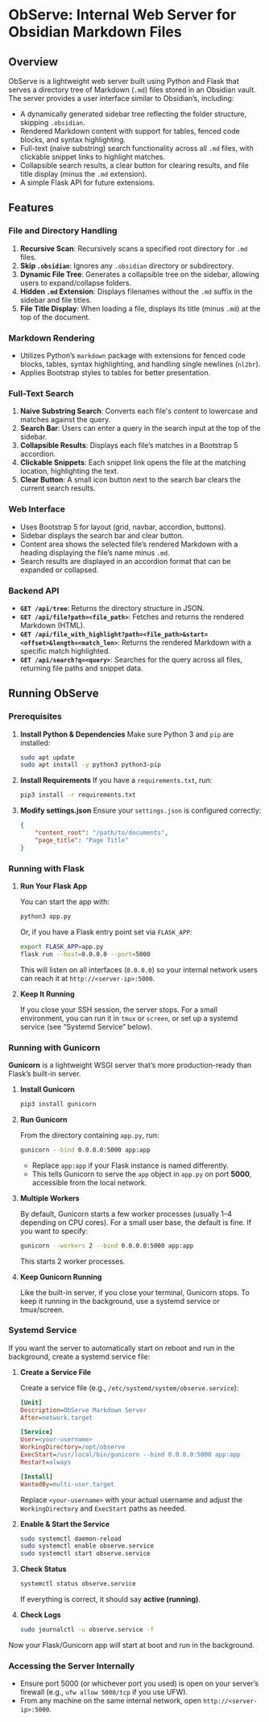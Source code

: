 # ObServe: Internal Web Server for Obsidian Markdown Files

## Overview

ObServe is a lightweight web server built using Python and Flask that serves a directory tree of Markdown (`.md`) files stored in an Obsidian vault. The server provides a user interface similar to Obsidian’s, including:

- A dynamically generated sidebar tree reflecting the folder structure, skipping `.obsidian`.
- Rendered Markdown content with support for tables, fenced code blocks, and syntax highlighting.
- Full-text (naive substring) search functionality across all `.md` files, with clickable snippet links to highlight matches.
- Collapsible search results, a clear button for clearing results, and file title display (minus the `.md` extension).
- A simple Flask API for future extensions.

## Features

### File and Directory Handling
1. **Recursive Scan**: Recursively scans a specified root directory for `.md` files.
2. **Skip `.obsidian`**: Ignores any `.obsidian` directory or subdirectory.
3. **Dynamic File Tree**: Generates a collapsible tree on the sidebar, allowing users to expand/collapse folders.
4. **Hidden `.md` Extension**: Displays filenames without the `.md` suffix in the sidebar and file titles.
5. **File Title Display**: When loading a file, displays its title (minus `.md`) at the top of the document.

### Markdown Rendering
- Utilizes Python’s `markdown` package with extensions for fenced code blocks, tables, syntax highlighting, and handling single newlines (`nl2br`).
- Applies Bootstrap styles to tables for better presentation.

### Full-Text Search
1. **Naive Substring Search**: Converts each file's content to lowercase and matches against the query.
2. **Search Bar**: Users can enter a query in the search input at the top of the sidebar.
3. **Collapsible Results**: Displays each file’s matches in a Bootstrap 5 accordion.
4. **Clickable Snippets**: Each snippet link opens the file at the matching location, highlighting the text.
5. **Clear Button**: A small icon button next to the search bar clears the current search results.

### Web Interface
- Uses Bootstrap 5 for layout (grid, navbar, accordion, buttons).
- Sidebar displays the search bar and clear button.
- Content area shows the selected file’s rendered Markdown with a heading displaying the file’s name minus `.md`.
- Search results are displayed in an accordion format that can be expanded or collapsed.

### Backend API
- **`GET /api/tree`**: Returns the directory structure in JSON.
- **`GET /api/file?path=<file_path>`**: Fetches and returns the rendered Markdown (HTML).
- **`GET /api/file_with_highlight?path=<file_path>&start=<offset>&length=<match_len>`**: Returns the rendered Markdown with a specific match highlighted.
- **`GET /api/search?q=<query>`**: Searches for the query across all files, returning file paths and snippet data.

## Running ObServe

### Prerequisites

1. **Install Python & Dependencies**
   Make sure Python 3 and `pip` are installed:
   
   ```bash
   sudo apt update
   sudo apt install -y python3 python3-pip
   ```

2. **Install Requirements**
   If you have a `requirements.txt`, run:

   ```bash
   pip3 install -r requirements.txt
   ```

3. **Modify settings.json**
   Ensure your `settings.json` is configured correctly:
   
   ```json
   {
       "content_root": "/path/to/documents",
       "page_title": "Page Title"
   }
   ```

### Running with Flask

1. **Run Your Flask App**

   You can start the app with:

   ```bash
   python3 app.py
   ```
   
   Or, if you have a Flask entry point set via `FLASK_APP`:
   
   ```bash
   export FLASK_APP=app.py
   flask run --host=0.0.0.0 --port=5000
   ```

   This will listen on all interfaces (`0.0.0.0`) so your internal network users can reach it at `http://<server-ip>:5000`.

2. **Keep It Running**

   If you close your SSH session, the server stops. For a small environment, you can run it in `tmux` or `screen`, or set up a systemd service (see “Systemd Service” below).

### Running with Gunicorn

**Gunicorn** is a lightweight WSGI server that’s more production-ready than Flask’s built-in server.

1. **Install Gunicorn**

   ```bash
   pip3 install gunicorn
   ```

2. **Run Gunicorn**

   From the directory containing `app.py`, run:

   ```bash
   gunicorn --bind 0.0.0.0:5000 app:app
   ```
   
   - Replace `app:app` if your Flask instance is named differently.
   - This tells Gunicorn to serve the `app` object in `app.py` on port **5000**, accessible from the local network.

3. **Multiple Workers**

   By default, Gunicorn starts a few worker processes (usually 1–4 depending on CPU cores). For a small user base, the default is fine. If you want to specify:

   ```bash
   gunicorn --workers 2 --bind 0.0.0.0:5000 app:app
   ```

   This starts 2 worker processes.

4. **Keep Gunicorn Running**

   Like the built-in server, if you close your terminal, Gunicorn stops. To keep it running in the background, use a systemd service or tmux/screen.

### Systemd Service

If you want the server to automatically start on reboot and run in the background, create a systemd service file:

1. **Create a Service File**

   Create a service file (e.g., `/etc/systemd/system/observe.service`):

   ```ini
   [Unit]
   Description=ObServe Markdown Server
   After=network.target

   [Service]
   User=<your-username>
   WorkingDirectory=/opt/observe
   ExecStart=/usr/local/bin/gunicorn --bind 0.0.0.0:5000 app:app
   Restart=always

   [Install]
   WantedBy=multi-user.target
   ```

   Replace `<your-username>` with your actual username and adjust the `WorkingDirectory` and `ExecStart` paths as needed.

2. **Enable & Start the Service**

   ```bash
   sudo systemctl daemon-reload
   sudo systemctl enable observe.service
   sudo systemctl start observe.service
   ```

3. **Check Status**

   ```bash
   systemctl status observe.service
   ```

   If everything is correct, it should say **active (running)**.

4. **Check Logs**

   ```bash
   sudo journalctl -u observe.service -f
   ```

Now your Flask/Gunicorn app will start at boot and run in the background.

### Accessing the Server Internally

- Ensure port 5000 (or whichever port you used) is open on your server’s firewall (e.g., `ufw allow 5000/tcp` if you use UFW).
- From any machine on the same internal network, open `http://<server-ip>:5000`.
